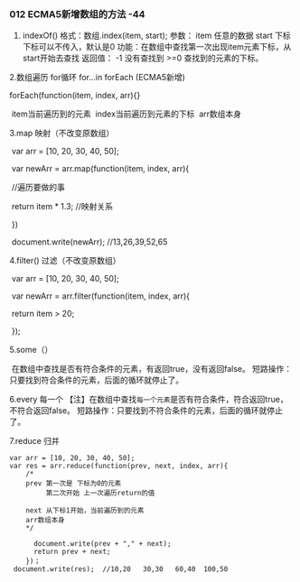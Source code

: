 ### 012 ECMA5新增数组的方法   -44

1. indexOf()
       格式：数组.index(item, start);
       参数： item 任意的数据  start 下标 下标可以不传入，默认是0
       功能：在数组中查找第一次出现item元素下标，从start开始去查找
       返回值： -1 没有查找到    >=0 查找到的元素的下标。

2.数组遍历
    for循环
    for...in
    forEach (ECMA5新增)

forEach(function(item, index, arr){}

​		item当前遍历到的元素
​        index当前遍历到元素的下标
​        arr数组本身

3.map  映射（不改变原数组）

​	var arr = [10, 20, 30, 40, 50];

​    var newArr = arr.map(function(item, index, arr){

​      //遍历要做的事

​      return item * 1.3;		//映射关系

​    })

​    document.write(newArr);    //13,26,39,52,65

4.filter() 过滤（不改变原数组）

​    var arr = [10, 20, 30, 40, 50];

​    var newArr = arr.filter(function(item, index, arr){

​    	return item > 20;

​    });

5.some（）

​	在数组中查找是否有符合条件的元素，有返回true，没有返回false。
​	短路操作：只要找到符合条件的元素，后面的循环就停止了。

6.every 每一个
     【注】在数组中查找`每一个元素`是否有符合条件，符合返回true，不符合返回false。
     短路操作：只要找到不符合条件的元素，后面的循环就停止了。

7.reduce  归并

```
var arr = [10, 20, 30, 40, 50];
var res = arr.reduce(function(prev, next, index, arr){
	/*
	prev 第一次是 下标为0的元素
         第二次开始 上一次遍历return的值

	next 从下标1开始，当前遍历到的元素
    arr数组本身
	*/

      document.write(prev + "," + next);
      return prev + next;
    })；  
 document.write(res);  //10,20   30,30   60,40  100,50  
```



 

​	